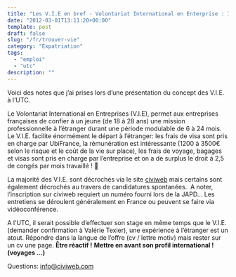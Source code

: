 ```yaml
---
title: "Les V.I.E en bref - Volontariat International en Enterprise : Informations et Astuces"  
date: "2012-03-01T13:11:20+00:00"
template: post
draft: false
slug: "/fr/trouver-vie"
category: "Expatriation"
tags:
  - "emploi"
  - "utc"
description: ""
---
```

Voici des notes que j&rsquo;ai prises lors d&rsquo;une présentation du concept des V.I.E. à l&rsquo;UTC.

Le Volontariat International en Entreprises (V.I.E), permet aux entreprises françaises de confier à un jeune (de 18 à 28 ans) une mission professionnelle à l’étranger durant une période modulable de 6 à 24 mois. Le V.I.E. facilite énormément le départ à l&rsquo;étranger: les frais de visa sont pris en charge par UbiFrance, la rémunération est intéressante (1200 à 3500€ selon le risque et le coût de la vie sur place), les frais de voyage, bagages et visas sont pris en charge par l&rsquo;entreprise et on a de surplus le droit à 2,5 de congés par mois travaillé ! 🙂

La majorité des V.I.E. sont décrochés via le site <a href="http://www.civiweb.com/" target="_blank">civiweb</a> mais certains sont également décrochés au travers de candidatures spontanées.  A noter, l&rsquo;inscription sur civiweb requiert un numéro fourni lors de la JAPD&#8230; Les entretiens se déroulent généralement en France ou peuvent se faire via vidéoconférence.

A l&rsquo;UTC, il serait possible d&rsquo;effectuer son stage en même temps que le V.I.E. (demander confirmation à Valérie Texier), une expérience à l&rsquo;étranger est un atout. Répondre dans la langue de l&rsquo;offre (cv / lettre motiv) mais rester sur un cv une page. **Être réactif !** **Mettre en avant son profil international ! (voyages &#8230;)**

Questions: info@civiweb.com
